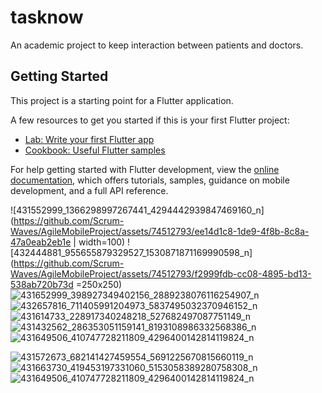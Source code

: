 # tasknow

An academic project to keep interaction between patients and doctors.

## Getting Started

This project is a starting point for a Flutter application.

A few resources to get you started if this is your first Flutter project:

- [Lab: Write your first Flutter app](https://docs.flutter.dev/get-started/codelab)
- [Cookbook: Useful Flutter samples](https://docs.flutter.dev/cookbook)

For help getting started with Flutter development, view the
[online documentation](https://docs.flutter.dev/), which offers tutorials,
samples, guidance on mobile development, and a full API reference.


![431552999_1366298997267441_4294442939847469160_n](https://github.com/Scrum-Waves/AgileMobileProject/assets/74512793/ee14d1c8-1de9-4f8b-8c8a-47a0eab2eb1e | width=100)
![432444881_955655879329527_1530871871169990598_n](https://github.com/Scrum-Waves/AgileMobileProject/assets/74512793/f2999fdb-cc08-4895-bd13-538ab720b73d =250x250)
![431652999_398927349402156_2889238076116254907_n](https://github.com/Scrum-Waves/AgileMobileProject/assets/74512793/1861c5c3-083a-4c85-bc16-9837a8eef99d)
![432657816_711405991204973_5837495032370946152_n](https://github.com/Scrum-Waves/AgileMobileProject/assets/74512793/43dd1ecf-8ee6-4db0-972c-71fd20923b9b)
![431614733_228917340248218_527682497087751149_n](https://github.com/Scrum-Waves/AgileMobileProject/assets/74512793/cfb06992-3844-4534-90c2-f2a7b04efd03)
![431432562_286353051159141_8193108986332568386_n](https://github.com/Scrum-Waves/AgileMobileProject/assets/74512793/bf81e546-f60d-492c-9744-d496196d3926)
![431649506_410747728211809_4296400142814119824_n](https://github.com/Scrum-Waves/AgileMobileProject/assets/74512793/11476236-22da-4bee-aeaa-24c8a190cde4)

![431572673_682141427459554_5691225670815660119_n](https://github.com/Scrum-Waves/AgileMobileProject/assets/74512793/475e7f35-0770-4364-985d-b377563bf7a1)
![431663730_419453197331060_5153058389280758308_n](https://github.com/Scrum-Waves/AgileMobileProject/assets/74512793/95419dc7-3a75-49cf-adba-144db50a1992)
![431649506_410747728211809_4296400142814119824_n](https://github.com/Scrum-Waves/AgileMobileProject/assets/74512793/279aeaa7-e5b4-46ae-8910-4057205be90d)
